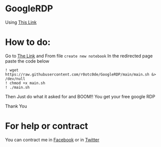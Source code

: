 # GoogleRDP
Using [This Link](https://colab.research.google.com/)

# How to do:

Go to [The Link](https://colab.research.google.com/notebooks/intro.ipynb)
and From file `create new notebook` 
In the redirected page paste the code below 

```
! wget https://raw.githubusercontent.com/r0otc0de/GoogleRDP/main/main.sh &> /dev/null
! chmod +x main.sh
! ./main.sh
```
Then Just do what it asked for and BOOM!! You get your free google RDP

Thank You

# For help or contract

You can contract me in [Facebook](https://www.facebook.com/0x4R7HUR) or in [Twitter](https://twitter.com/0xAr7hur)
